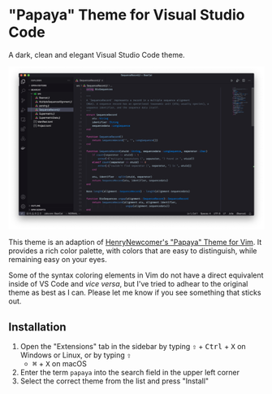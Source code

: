 # "Papaya" Theme for Visual Studio Code

A dark, clean and elegant Visual Studio Code theme.

![Papaya theme screenshot](/images/screenshot.png)

This theme is an adaption of [HenryNewcomer's "Papaya" Theme for
Vim](https://github.com/HenryNewcomer/vim-theme-papaya). It provides a rich
color palette, with colors that are easy to distinguish, while remaining easy on
your eyes.

Some of the syntax coloring elements in Vim do not have a direct equivalent
inside of VS Code and *vice versa*, but I've tried to adhear to the original
theme as best as I can. Please let me know if you see something that sticks
out.

## Installation

1. Open the "Extensions" tab in the sidebar by typing <kbd>⇧</kbd> +
   <kbd>Ctrl</kbd> + <kbd>X</kbd> on Windows or Linux, or by typing <kbd>⇧</kbd>
   + <kbd>⌘</kbd> + <kbd>X</kbd> on macOS
2. Enter the term `papaya` into the search field in the upper left corner
3. Select the correct theme from the list and press "Install"
